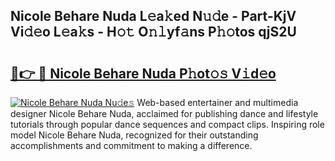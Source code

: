## Nicole Behare Nuda L𝚎a𝚔ed N𝚞𝚍e - Part-KjV Vi𝚍𝚎o L𝚎a𝚔s - H𝚘𝚝 O𝚗𝚕yf𝚊ns P𝚑𝚘tos qjS2U

# <h2><a href="http://kf6ali.oniu.top/?m=Nicole+Behare+Nuda">🔗👉 🔴 Nicole Behare Nuda P𝚑ot𝚘𝚜 V𝚒d𝚎o</a></h2>

[![Nicole Behare Nuda Nu𝚍e𝚜](https://i.imgur.com/0qMVB7G.gif)](http://kf6ali.oniu.top/?m=Nicole+Behare+Nuda)
Web-based entertainer and multimedia designer Nicole Behare Nuda, acclaimed for publishing dance and lifestyle tutorials through popular dance sequences and compact clips. Inspiring role model Nicole Behare Nuda, recognized for their outstanding accomplishments and commitment to making a difference.  
